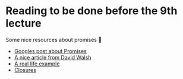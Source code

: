 # Reading to be done before the 9th lecture

Some nice resources about promises :ring:
- [Googles post about Promises](https://developers.google.com/web/fundamentals/getting-started/primers/promises)
- [A nice article from David Walsh](https://davidwalsh.name/promises)
- [A real life example](https://github.com/mdn/js-examples/blob/master/promises-test/index.html)
- [Closures](https://developer.mozilla.org/en-US/docs/Web/JavaScript/Closures)